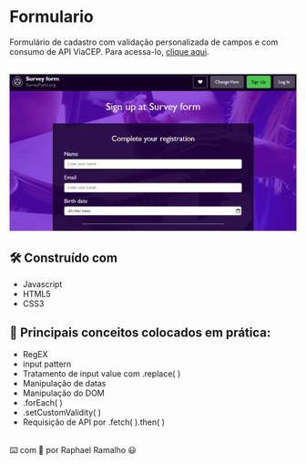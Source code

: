 # Formulario
Formulário de cadastro com validação personalizada de campos e com consumo de API ViaCEP.
Para acessa-lo, <a href="https://raphael-ramalho.github.io/Formulario/">clique aqui</a>.
<br><br>

<img src="images/animacao.gif">

## 🛠️ Construído com
<ul>
 <li>Javascript
 <li>HTML5
 <li>CSS3
</ul>

## 📗 Principais conceitos colocados em prática:
<ul>
 <li>RegEX
 <li>input pattern
 <li>Tratamento de input value com .replace( )
 <li>Manipulação de datas
 <li>Manipulação do DOM
 <li>.forEach( )
 <li>.setCustomValidity( )
 <li>Requisição de API por .fetch( ).then( )

</ul>
<br>
⌨️ com 💜 por Raphael Ramalho 😃
